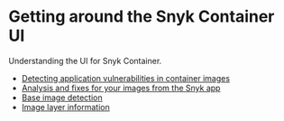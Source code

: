 # Getting around the Snyk Container UI

Understanding the UI for Snyk Container.

* [Detecting application vulnerabilities in container images](detecting-application-vulnerabilities-in-container-images.md)
* [Analysis and fixes for your images from the Snyk app](analysis-and-remediation-for-your-images-from-the-snyk-app.md)
* [Base image detection](base-image-detection.md)
* [Image layer information](image-layer-information.md)

